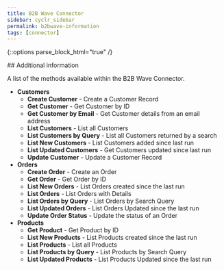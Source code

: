 ```yaml
---
title: B2B Wave Connector
sidebar: cyclr_sidebar
permalink: b2bwave-information
tags: [connector]
---
```

{::options parse_block_html="true" /}
<section class="card">
## Additional information

A list of the methods available within the B2B Wave Connector.

* **Customers**
  * **Create Customer** - Create a Customer Record
  * **Get Customer** - Get Customer by ID
  * **Get Customer by Email** - Get Customer details from an email address
  * **List Customers** - List all Customers
  * **List Customers by Query** - List all Customers returned by a search
  * **List New Customers** - List Customers added since last run
  * **List Updated Customers** - Get Customers updated since last run
  * **Update Customer** - Update a Customer Record
* **Orders**
  * **Create Order** - Create an Order
  * **Get Order** - Get Order by ID
  * **List New Orders** - List Orders created since the last run
  * **List Orders** - List Orders with Details
  * **List Orders by Query** - List Orders by Search Query
  * **List Updated Orders** - List Orders Updated since the last run
  * **Update Order Status** - Update the status of an Order 
*  **Products**
   * **Get Product** - Get Product by ID
   * **List New Products** - List Products created since the last run
   * **List Products** - List all Products
   * **List Products by Query** - List Products by Search Query
   * **List Updated Products** - List Products Updated since the last run



</section>
